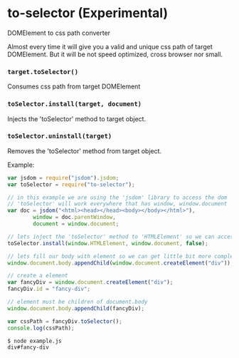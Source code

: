 to-selector (Experimental)
===========

DOMElement to css path converter

Almost every time it will give you a valid and unique css path of target DOMElement. But it will be not speed optimized, cross browser nor small.

### `target.toSelector()`
Consumes css path from target DOMElement
### `toSelector.install(target, document)`
Injects the 'toSelector' method to target object.
### `toSelector.uninstall(target)`
Removes the 'toSelector' method from target object.

Example:
```javascript
var jsdom = require("jsdom").jsdom;
var toSelector = require("to-selector");

// in this example we are using the 'jsdom' library to access the dom 
// 'toSelector' will work everywhere that has window, window.document
var doc = jsdom("<html><head></head><body></body></html>"),
		window = doc.parentWindow,
		document = window.document;

// lets inject the 'toSelector' method to 'HTMLElement' so we can access from every dom element
toSelector.install(window.HTMLElement, window.document, false);

// lets fill our body with element so we can get little bit more complex css paths
window.document.body.appendChild(window.document.createElement("div"));

// create a element
var fancyDiv = window.document.createElement("div");
fancyDiv.id = "fancy-div";

// element must be children of document.body
window.document.body.appendChild(fancyDiv);

var cssPath = fancyDiv.toSelector();
console.log(cssPath);
```
```
$ node example.js
div#fancy-div
```
